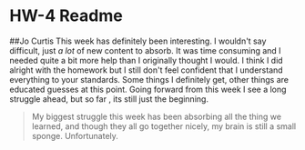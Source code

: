 # HW-4 Readme
##Jo Curtis
This week has definitely been interesting. I wouldn't say difficult, just *a lot* of new content to absorb. It was time consuming and I needed quite a bit more help than I originally thought I would. I think I did alright with the homework but I still don't feel confident that I understand everything to your standards. Some things I definitely get, other things are educated guesses at this point. Going forward from this week I see a long struggle ahead, but so far , its still just the beginning.
> My biggest struggle this week has been absorbing all the thing we learned, and though they all go together nicely, my brain is still a small sponge. Unfortunately. 

